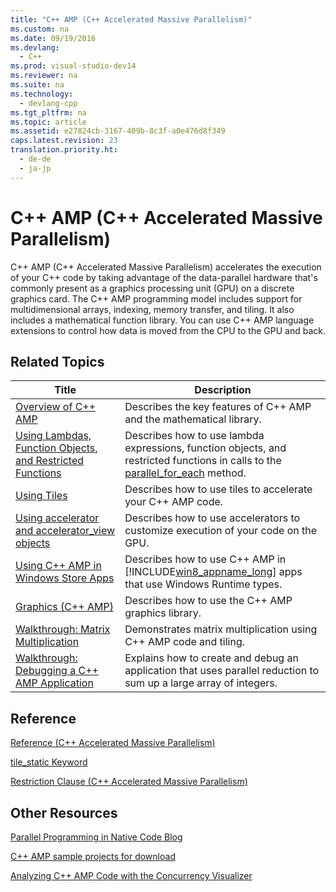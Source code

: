 ```yaml
---
title: "C++ AMP (C++ Accelerated Massive Parallelism)"
ms.custom: na
ms.date: 09/19/2016
ms.devlang: 
  - C++
ms.prod: visual-studio-dev14
ms.reviewer: na
ms.suite: na
ms.technology: 
  - devlang-cpp
ms.tgt_pltfrm: na
ms.topic: article
ms.assetid: e27824cb-3167-409b-8c3f-a0e476d8f349
caps.latest.revision: 23
translation.priority.ht: 
  - de-de
  - ja-jp
---
```

# C++ AMP (C++ Accelerated Massive Parallelism)
C++ AMP (C++ Accelerated Massive Parallelism) accelerates the execution of your C++ code by taking advantage of the data-parallel hardware that's commonly present as a graphics processing unit (GPU) on a discrete graphics card. The C++ AMP programming model includes support for multidimensional arrays, indexing, memory transfer, and tiling. It also includes a mathematical function library. You can use C++ AMP language extensions to control how data is moved from the CPU to the GPU and back.  
  
## Related Topics  
  
|Title|Description|  
|-----------|-----------------|  
|[Overview of C++ AMP](../vs140/C---AMP-Overview.md)|Describes the key features of C++ AMP and the mathematical library.|  
|[Using Lambdas, Function Objects, and Restricted Functions](../vs140/Using-Lambdas--Function-Objects--and-Restricted-Functions.md)|Describes how to use lambda expressions, function objects, and restricted functions in calls to the [parallel_for_each](../vs140/parallel_for_each-Function--C---AMP-.md) method.|  
|[Using Tiles](../vs140/Using-Tiles.md)|Describes how to use tiles to accelerate your C++ AMP code.|  
|[Using accelerator and accelerator_view objects](../vs140/Using-accelerator-and-accelerator_view-Objects.md)|Describes how to use accelerators to customize execution of your code on the GPU.|  
|[Using C++ AMP in Windows Store Apps](../vs140/Using-C---AMP-in-Windows-Store-Apps.md)|Describes how to use C++ AMP in [!INCLUDE[win8_appname_long](../vs140/includes/win8_appname_long_md.md)] apps that use Windows Runtime types.|  
|[Graphics (C++ AMP)](../vs140/Graphics--C---AMP-.md)|Describes how to use the C++ AMP graphics library.|  
|[Walkthrough: Matrix Multiplication](../vs140/Walkthrough--Matrix-Multiplication.md)|Demonstrates matrix multiplication using C++ AMP code and tiling.|  
|[Walkthrough: Debugging a C++ AMP Application](../vs140/Walkthrough--Debugging-a-C---AMP-Application.md)|Explains how to create and debug an application that uses parallel reduction to sum up a large array of integers.|  
  
## Reference  
 [Reference (C++ Accelerated Massive Parallelism)](../vs140/Reference--C---AMP-.md)  
  
 [tile_static Keyword](../vs140/tile_static-Keyword.md)  
  
 [Restriction Clause (C++ Accelerated Massive Parallelism)](../vs140/restrict--C---AMP-.md)  
  
## Other Resources  
 [Parallel Programming in Native Code Blog](http://go.microsoft.com/fwlink/p/?LinkId=238472)  
  
 [C++ AMP sample projects for download](http://go.microsoft.com/fwlink/p/?LinkId=248508)  
  
 [Analyzing C++ AMP Code with the Concurrency Visualizer](http://go.microsoft.com/fwlink/?LinkID=253987&clcid=0x409)